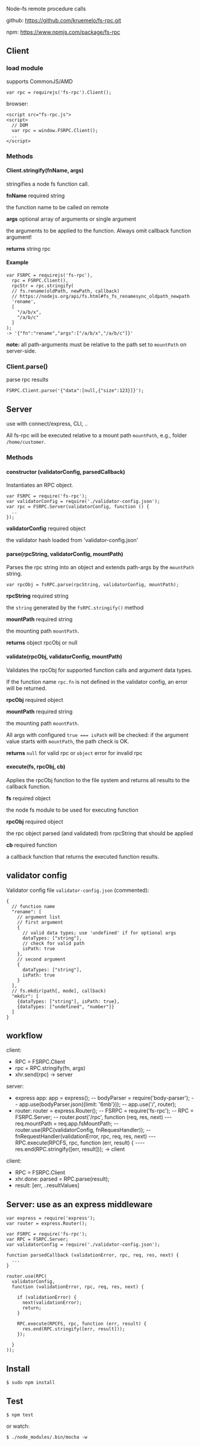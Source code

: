 Node-fs remote procedure calls

github: https://github.com/kruemelo/fs-rpc.git

npm: https://www.npmjs.com/package/fs-rpc


## Client

### load module

supports CommonJS/AMD

`var rpc = requirejs('fs-rpc').Client();`

browser:

```
<script src="fs-rpc.js">
<script>
  // DOM
  var rpc = window.FSRPC.Client();
  ..
</script>
```

### Methods

#### Client.stringify(fnName, args)
stringifies a node fs function call.

**fnName** required string

the function name to be called on remote

**args** optional array of arguments or single argument

the arguments to be applied to the function. Always omit callback function argument!

**returns** string rpc

#### Example

```
var FSRPC = requirejs('fs-rpc'),
  rpc = FSRPC.Client(),
  rpcStr = rpc.stringify(
  // fs.rename(oldPath, newPath, callback)
  // https://nodejs.org/api/fs.html#fs_fs_renamesync_oldpath_newpath
  'rename',
  [
    "/a/b/x",
    "/a/b/c"
  ]
);
-> '{"fn":"rename","args":["/a/b/x","/a/b/c"]}'
```

**note:** all path-arguments must be relative to the path set to `mountPath` on server-side.

### Client.parse()

parse rpc results

```
FSRPC.Client.parse('{"data":[null,{"size":123}]}');
```


## Server

use with connect/express, CLI, ..

All fs-rpc will be executed relative to a mount path `mountPath`, e.g., folder `/home/customer`.

### Methods

#### constructor (validatorConfig, parsedCallback)

Instantiates an RPC object.

```
var FSRPC = require('fs-rpc');
var validatorConfig = require('./validator-config.json');
var rpc = FSRPC.Server(validatorConfig, function () {
  ..
});
```

**validatorConfig** required object

the validator hash loaded from 'validator-config.json'

#### parse(rpcString, validatorConfig, mountPath)

Parses the rpc string into an object and extends path-args by the `mountPath` string.

`var rpcObj = fsRPC.parse(rpcString, validatorConfig, mountPath);`

**rpcString** required string

the `string` generated by the `fsRPC.stringify()` method

**mountPath** required string

the mounting path `mountPath`.

**returns** object rpcObj or null


#### validate(rpcObj, validatorConfig, mountPath)

Validates the rpcObj for supported function calls and argument data types.

If the function name `rpc.fn` is not defined in the validator config, an error will be returned.

**rpcObj** required object

**mountPath** required string

the mounting path `mountPath`.

All args with configured `true === isPath` will be checked: if the argument value starts with `mountPath`, the path check is OK.

**returns** `null` for valid rpc or `object` error for invalid rpc

#### execute(fs, rpcObj, cb)

Applies the rpcObj function to the file system and returns all results to the callback function.

**fs** required object

the node fs module to be used for executing function 

**rpcObj** required object

the rpc object parsed (and validated) from rpcString that should be applied

**cb** required function

a callback function that returns the executed function results. 


## validator config

Validator config file `validator-config.json` (commented):

    {
      // function name
      "rename": [      
        // argument list  
        // first argument
        {
          // valid data types; use 'undefined' if for optional args
          dataTypes: ["string"],
          // check for valid path
          isPath: true
        },
        // second argument
        {
          dataTypes: ["string"],
          isPath: true
        }
      ],
      // fs.mkdir(path[, mode], callback)
      "mkdir": [
        {dataTypes: ["string"], isPath: true},
        {dataTypes: ["undefined", "number"]}
      ]
    }

## workflow

client:
  - RPC = FSRPC.Client
  - rpc = RPC.stringify(fn, args)
  - xhr.send(rpc) -> server

server:
  - express app: app = express();
  -- bodyParser = require('body-parser');
  -- app.use(bodyParser.json({limit: '6mb'}));
  -- app.use('/', router);
  - router: router = express.Router();
  -- FSRPC = require('fs-rpc');
  -- RPC = FSRPC.Server;
  -- router.post('/rpc', function (req, res, next)
  --- req.mountPath = req.app.fsMountPath;
  -- router.use(RPC(validatorConfig, fnRequesHandler));
  -- fnRequestHandler(validationError, rpc, req, res, next)
  --- RPC.execute(RPCFS, rpc, function (err, result) {
  ---- res.end(RPC.stringify([err, result])); -> client       

client:
  - RPC = FSRPC.Client
  - xhr.done: parsed = RPC.parse(result);
  - result: [err, ..resultValues]

## Server: use as an express middleware

```
var express = require('express');
var router = express.Router();

var FSRPC = require('fs-rpc');
var RPC = FSRPC.Server;
var validatorConfig = require('./validator-config.json');

function parsedCallback (validationError, rpc, req, res, next) {
  ...
}

router.use(RPC(
  validatorConfig, 
  function (validationError, rpc, req, res, next) {
    
    if (validationError) {
      next(validationError);
      return;
    }

    RPC.execute(RPCFS, rpc, function (err, result) {
      res.end(RPC.stringify([err, result]));              
    });

  }
));

```

## Install

    $ sudo npm install

## Test

    $ npm test

or watch:

    $ ./node_modules/.bin/mocha -w


